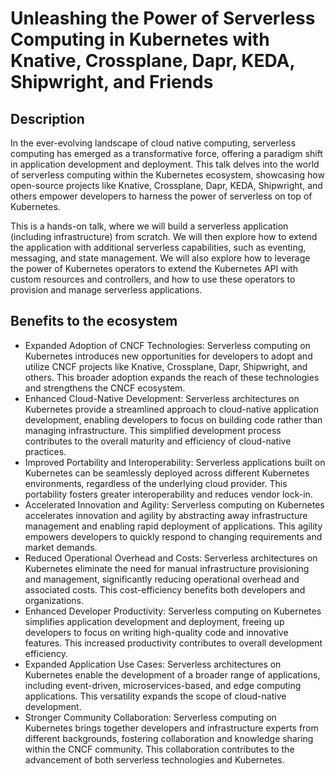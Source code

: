 # Unleashing the Power of Serverless Computing in Kubernetes with Knative, Crossplane, Dapr, KEDA, Shipwright, and Friends

## Description

In the ever-evolving landscape of cloud native computing, serverless computing has emerged as a transformative force, offering a paradigm shift in application development and deployment. This talk delves into the world of serverless computing within the Kubernetes ecosystem, showcasing how open-source projects like Knative, Crossplane, Dapr, KEDA, Shipwright, and others empower developers to harness the power of serverless on top of Kubernetes.

This is a hands-on talk, where we will build a serverless application (including infrastructure) from scratch. We will then explore how to extend the application with additional serverless capabilities, such as eventing, messaging, and state management. We will also explore how to leverage the power of Kubernetes operators to extend the Kubernetes API with custom resources and controllers, and how to use these operators to provision and manage serverless applications.

## Benefits to the ecosystem

* Expanded Adoption of CNCF Technologies: Serverless computing on Kubernetes introduces new opportunities for developers to adopt and utilize CNCF projects like Knative, Crossplane, Dapr, Shipwright, and others. This broader adoption expands the reach of these technologies and strengthens the CNCF ecosystem.
* Enhanced Cloud-Native Development: Serverless architectures on Kubernetes provide a streamlined approach to cloud-native application development, enabling developers to focus on building code rather than managing infrastructure. This simplified development process contributes to the overall maturity and efficiency of cloud-native practices.
* Improved Portability and Interoperability: Serverless applications built on Kubernetes can be seamlessly deployed across different Kubernetes environments, regardless of the underlying cloud provider. This portability fosters greater interoperability and reduces vendor lock-in.
* Accelerated Innovation and Agility: Serverless computing on Kubernetes accelerates innovation and agility by abstracting away infrastructure management and enabling rapid deployment of applications. This agility empowers developers to quickly respond to changing requirements and market demands.
* Reduced Operational Overhead and Costs: Serverless architectures on Kubernetes eliminate the need for manual infrastructure provisioning and management, significantly reducing operational overhead and associated costs. This cost-efficiency benefits both developers and organizations.
* Enhanced Developer Productivity: Serverless computing on Kubernetes simplifies application development and deployment, freeing up developers to focus on writing high-quality code and innovative features. This increased productivity contributes to overall development efficiency.
* Expanded Application Use Cases: Serverless architectures on Kubernetes enable the development of a broader range of applications, including event-driven, microservices-based, and edge computing applications. This versatility expands the scope of cloud-native development.
* Stronger Community Collaboration: Serverless computing on Kubernetes brings together developers and infrastructure experts from different backgrounds, fostering collaboration and knowledge sharing within the CNCF community. This collaboration contributes to the advancement of both serverless technologies and Kubernetes.
